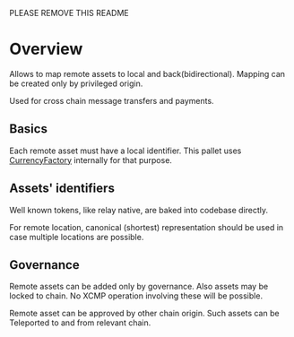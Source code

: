 PLEASE REMOVE THIS README

# Overview

Allows to map remote assets to local and back(bidirectional). Mapping can be created only by privileged origin.

Used for cross chain message transfers and payments.

## Basics

Each remote asset must have a local identifier. This pallet uses [CurrencyFactory](../currency-factory/README.md) internally for that purpose.

## Assets' identifiers

Well known tokens, like relay native, are baked into codebase directly.

For remote location, canonical (shortest) representation should be used in case multiple locations are possible. 

## Governance

Remote assets can be added only by governance. Also assets may be locked to chain. No XCMP operation involving these will be possible.

Remote asset can be approved by other chain origin. Such assets can be Teleported to and from relevant chain.
